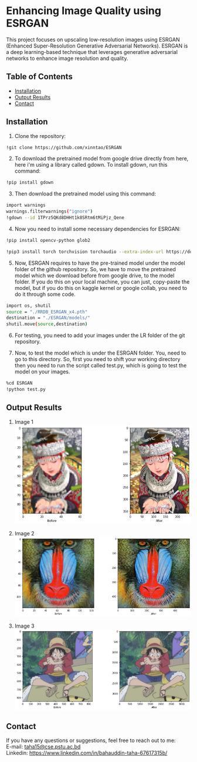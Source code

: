 

# Enhancing Image Quality using ESRGAN

This project focuses on upscaling low-resolution images using ESRGAN (Enhanced Super-Resolution Generative Adversarial Networks). ESRGAN is a deep learning-based technique that leverages generative adversarial networks to enhance image resolution and quality.

## Table of Contents

- [Installation](#installation)
- [Output Results](#output-results)
- [Contact](#contact)


## Installation

1. Clone the repository:

```bash
!git clone https://github.com/xinntao/ESRGAN

```
2. To download the pretrained model from google drive directly from here, here i'm using a library called gdown. To install gdown, run this command:

```bash
!pip install gdown
```
3. Then download the pretrained model using this command:

```bash
import warnings
warnings.filterwarnings("ignore")
!gdown --id 1TPrz5QKd8DHHt1k8SRtm6tMiPjz_Qene
```

4. Now you need to install some necessary dependencies for ESRGAN:
```bash
!pip install opencv-python glob2

```
```bash
!pip3 install torch torchvision torchaudio --extra-index-url https://download.pytorch.org/whl/cu113
```
5. Now, ESRGAN requires to have the pre-trained model under the model folder of the github repository. So, we have to move the pretrained model which we download before from google drive, to the model folder. If you do this on your local machine, you can just, copy-paste the model, but if you do this on kaggle kernel or google collab, you need to do it through some code.

```bash
import os, shutil
source = "./RRDB_ESRGAN_x4.pth"
destination = "./ESRGAN/models/"
shutil.move(source,destination)
```

6. For testing, you need to add your images under the LR folder of the git repository.

7. Now, to test the model which is under the ESRGAN folder. You, need to go to this directory. So, first you need to shift your working directory then you need to run the script called test.py, which is going to test the model on your images.

```bash
%cd ESRGAN
!python test.py
```

## Output Results
1. Image 1\
![image 1](https://github.com/Taha533/Enhancing-Image-Quality-using-ESRGAN/blob/main/Output/result_1.png?raw=true)

2. Image 2\
![Image 2](https://github.com/Taha533/Enhancing-Image-Quality-using-ESRGAN/blob/main/Output/result_2.png?raw=true)

3. Image 3\
![image 3](https://github.com/Taha533/Enhancing-Image-Quality-using-ESRGAN/blob/main/Output/results_3.png?raw=true)

## Contact
If you have any questions or suggestions, feel free to reach out to me:\
E-mail: taha15@cse.pstu.ac.bd \
Linkedin: https://www.linkedin.com/in/bahauddin-taha-67617315b/











